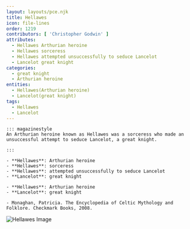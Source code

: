 ```yaml
---
layout: layouts/pce.njk
title: Hellawes
icon: file-lines
order: 1219
contributors: [ 'Christopher Godwin' ]
attributes:
  - Hellawes Arthurian heroine
  - Hellawes sorceress
  - Hellawes attempted unsuccessfully to seduce Lancelot
  - Lancelot great knight
categories:
  - great knight
  - Arthurian heroine
entities:
  - Hellawes(Arthurian heroine)
  - Lancelot(great knight)
tags:
  - Hellawes
  - Lancelot
---
```

``` tab [group1:Info]
::: magazinestyle
An Arthurian heroine known as Hellawes was a sorceress who made an unsuccessful attempt to seduce Lancelot, a great knight.

:::
```
``` tab [group1:Attributes]
- **Hellawes**: Arthurian heroine
- **Hellawes**: sorceress
- **Hellawes**: attempted unsuccessfully to seduce Lancelot
- **Lancelot**: great knight
```
``` tab [group1:Entities]
- **Hellawes**: Arthurian heroine
- **Lancelot**: great knight
```
``` tab [group1:Sources]
- Monaghan, Patricia. The Encyclopedia of Celtic Mythology and Folklore. Checkmark Books, 2008.
```
![Hellawes Image]([None])

